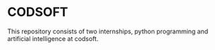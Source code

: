 # CODSOFT
This repository consists of two internships, python programming and artificial intelligence at codsoft. 
